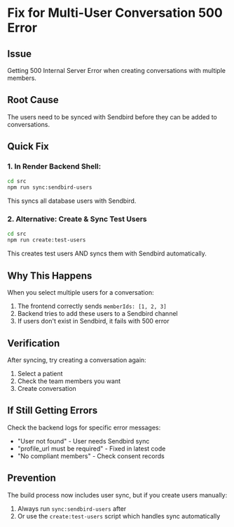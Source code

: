 # Fix for Multi-User Conversation 500 Error

## Issue
Getting 500 Internal Server Error when creating conversations with multiple members.

## Root Cause
The users need to be synced with Sendbird before they can be added to conversations.

## Quick Fix

### 1. In Render Backend Shell:
```bash
cd src
npm run sync:sendbird-users
```

This syncs all database users with Sendbird.

### 2. Alternative: Create & Sync Test Users
```bash
cd src
npm run create:test-users
```

This creates test users AND syncs them with Sendbird automatically.

## Why This Happens

When you select multiple users for a conversation:
1. The frontend correctly sends `memberIds: [1, 2, 3]`
2. Backend tries to add these users to a Sendbird channel
3. If users don't exist in Sendbird, it fails with 500 error

## Verification

After syncing, try creating a conversation again:
1. Select a patient
2. Check the team members you want
3. Create conversation

## If Still Getting Errors

Check the backend logs for specific error messages:
- "User not found" - User needs Sendbird sync
- "profile_url must be required" - Fixed in latest code
- "No compliant members" - Check consent records

## Prevention

The build process now includes user sync, but if you create users manually:
1. Always run `sync:sendbird-users` after
2. Or use the `create:test-users` script which handles sync automatically